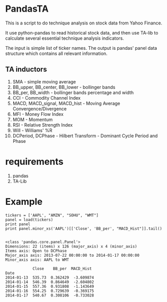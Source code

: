 PandasTA
========

This is a script to do technique analysis on stock data from Yahoo Finance.

It use python-pandas to read historical stock data, 
and then use TA-lib to calculate several essential technique analysis indicators.

The input is simple list of ticker names.
The output is pandas' panel data structure which contains all relevant information.

## TA inductors
1. SMA - simple moving average
2. BB_upper, BB_center, BB_lower - bollinger bands 
3. BB_per, BB_width - bollinger bands percentage and width
4. CCI - Commodity Channel Index
5. MACD, MACD_signal, MACD_hist - Moving Average Convergence/Divergence
6. MFI - Money Flow Index
7. MOM - Momentum
8. RSI - Relative Strength Index
9. Will - Williams' %R
10. DCPeriod, DCPhase - Hilbert Transform - Dominant Cycle Period and Phase

# requirements
1. pandas
2. TA-Lib

# Example 
	tickers = ['AAPL', "AMZN", "SOHU", "WMT"]
	panel = load(tickers)
	print panel
	print panel.minor_xs('AAPL')[['Close', 'BB_per', "MACD_Hist"]].tail()


	<class 'pandas.core.panel.Panel'>
	Dimensions: 22 (items) x 126 (major_axis) x 4 (minor_axis)
	Items axis: Open to DCPhase
	Major_axis axis: 2013-07-22 00:00:00 to 2014-01-17 00:00:00
	Minor_axis axis: AAPL to WMT

				Close    BB_per  MACD_Hist
	Date                                   
	2014-01-13  535.73  0.362429  -3.609874
	2014-01-14  546.39  0.864649  -2.604802
	2014-01-15  557.36  0.931808  -1.143649
	2014-01-16  554.25  0.729639  -0.369175
	2014-01-17  540.67  0.308106  -0.733028